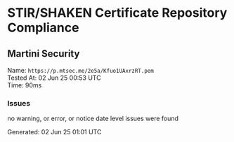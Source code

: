 # STIR/SHAKEN Certificate Repository Compliance

## Martini Security

Name: `https://p.mtsec.me/2e5a/Kfuo1UAxrzRT.pem`\
Tested At: 02 Jun 25 00:53 UTC\
Time: 90ms

### Issues

no warning, or error, or notice date level issues were found

Generated: 02 Jun 25 01:01 UTC